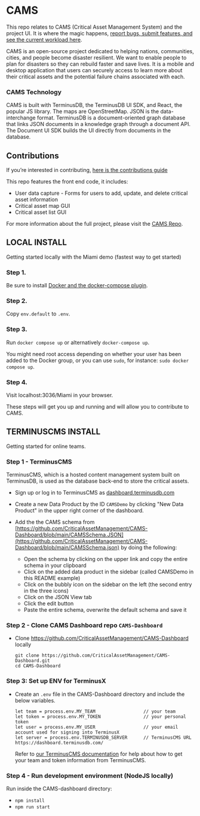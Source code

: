 # CAMS
This repo relates to CAMS (Critical Asset Management System) and the project UI. It is where the magic happens, [report bugs, submit features, and see the current workload here](https://github.com/CriticalAssetManagement/CAMS-Dashboard/issues).

CAMS is an open-source project dedicated to helping nations, communities, cities, and people become disaster resilient. We want to enable people to plan for disasters so they can rebuild faster and save lives. It is a mobile and desktop application that users can securely access to learn more about their critical assets and the potential failure chains associated with each.

### CAMS Technology

CAMS is built with TerminusDB, the TerminusDB UI SDK, and React, the popular JS library. The maps are OpenStreetMap. JSON is the data-interchange format. TerminusDB is a document-oriented graph database that links JSON documents in a knowledge graph through a document API. The Document UI SDK builds the UI directly from documents in the database.

## Contributions

If you’re interested in contributing, [here is the contributions guide](https://github.com/CriticalAssetManagement/contributor-guide/blob/main/README.md)

This repo features the front end code, it includes:

- User data capture - Forms for users to add, update, and delete critical asset information
- Critical asset map GUI
- Critical asset list GUI

For more information about the full project, please visit the [CAMS Repo](https://github.com/CriticalAssetManagement/CAMS).

## LOCAL INSTALL

Getting started locally with the Miami demo (fastest way to get started)

### Step 1.

Be sure to install [Docker and the docker-compose plugin](https://docs.docker.com/engine/install/).

### Step 2.

Copy `env.default` to `.env`.

### Step 3.

Run `docker compose up` or alternatively `docker-compose up`.

You might need root access depending on whether your user has been added to the Docker group, or you can use `sudo`, for instance: `sudo docker compose up`.

### Step 4.

Visit localhost:3036/Miami in your browser.

These steps will get you up and running and will allow you to contribute to CAMS.

## TERMINUSCMS INSTALL

Getting started for online teams.

### Step 1 - TerminusCMS

TerminusCMS, which is a hosted content management system built on TerminusDB, is used as the database back-end to store the critical assets.

- Sign up or log in to TerminusCMS as [dashboard.terminusdb.com](https://dashboard.terminusdb.com)

- Create a new Data Product by the ID ```CAMSDemo``` by clicking "New Data Product" in the upper right corner of the dashboard.

- Add the the CAMS schema from [https://github.com/CriticalAssetManagement/CAMS-Dashboard/blob/main/CAMSSchema.JSON](https://github.com/CriticalAssetManagement/CAMS-Dashboard/blob/main/CAMSSchema.json) by doing the following:
  - Open the schema by clicking on the upper link and copy the entire schema in your clipboard
  - Click on the added data product in the sidebar (called CAMSDemo in this README example)
  - Click on the bubbly icon on the sidebar on the left (the second entry in the three icons)
  - Click on the JSON View tab
  - Click the edit button
  - Paste the entire schema, overwrite the default schema and save it

### Step 2 - Clone CAMS Dashboard repo ```CAMS-Dashboard```

- Clone https://github.com/CriticalAssetManagement/CAMS-Dashboard locally
  ```
  git clone https://github.com/CriticalAssetManagement/CAMS-Dashboard.git
  cd CAMS-Dashboard
  ```

### Step 3: Set up ENV for TerminusX

- Create an ```.env``` file in the CAMS-Dashboard directory and include the below variables.

    ```
    let team = process.env.MY_TEAM                  // your team
    let token = process.env.MY_TOKEN                // your personal token
    let user = process.env.MY_USER                  // your email account used for signing into TerminusX
    let server = process.env.TERMINUSDB_SERVER      // TerminusCMS URL https://dashboard.terminusdb.com/
    ```

    Refer to [our TerminusCMS documentation](https://terminusdb.com/docs/terminuscms/get-api-key) for help about how to get your team and token information
    from TerminusCMS.

### Step 4 - Run development environment (NodeJS locally)

Run inside the CAMS-dashboard directory:
- `npm install`
- `npm run start`
